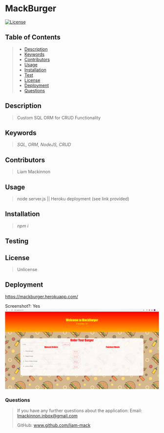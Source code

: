 # MackBurger
[![License](https://img.shields.io/badge/License-Unlicense-blue.svg)](https://opensource.org/licenses/Unlicense)

## Table of Contents
> - [Description](#Description)
> - [Keywords](#Keywords)
> - [Contributors](#Contributors)
> - [Usage](#Usage)
> - [Installation](#Installation)
> - [Test](#Testing)
> - [License](#License)
> - [Deployment](#Deployment)
> - [Questions](#Questions)

## Description
>Custom SQL ORM for CRUD Functionality

## Keywords
>*SQL, ORM, NodeJS, CRUD*

## Contributors
>Liam Mackinnon

## Usage 
>node server.js || Heroku deployment (see link provided)

## Installation
>*npm i*

## Testing
>

## License
>Unlicense

## Deployment
https://mackburger.herokuapp.com/

Screenshot?: Yes
![](images/Deployed.png)

### Questions
>If you have any further questions about the application:
>Email: lmackinnon.inbox@gmail.com
>
>GitHub: www.github.com/liam-mack
